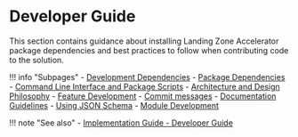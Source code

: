 # Developer Guide

This section contains guidance about installing Landing Zone Accelerator package dependencies and best practices to follow when contributing code to the solution.

!!! info "Subpages"
    - [Development Dependencies](./dependencies.md)
    - [Package Dependencies](./package-dependencies.generated.md)
    - [Command Line Interface and Package Scripts](./scripts.md)
    - [Architecture and Design Philosophy](./design.md)
    - [Feature Development](./features.md)
    - [Commit messages](./commits.md)
    - [Documentation Guidelines](./doc-guidelines.md)
    - [Using JSON Schema](./json-schema.md)
    - [Module Development](./module-development/index.md)

!!! note "See also"
    - [Implementation Guide - Developer Guide](https://docs.aws.amazon.com/solutions/latest/landing-zone-accelerator-on-aws/developer-guide.html)